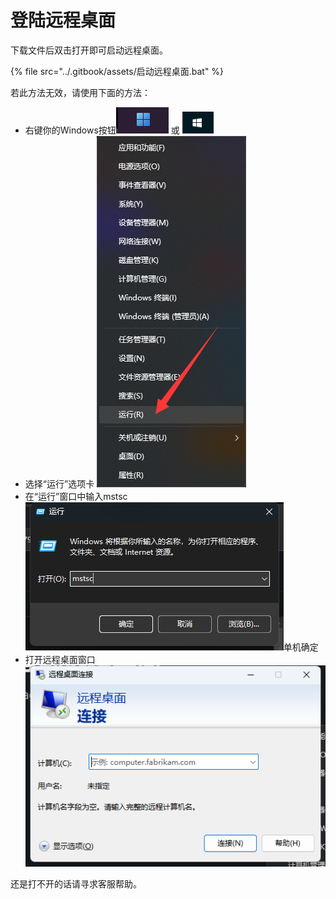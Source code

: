 # 登陆远程桌面

下载文件后双击打开即可启动远程桌面。

{% file src="../.gitbook/assets/启动远程桌面.bat" %}

若此方法无效，请使用下面的方法：

* 右键你的Windows按钮![](<../.gitbook/assets/image (7).png>) 或 ![](<../.gitbook/assets/image (1).png>)
* &#x20;选择“运行”选项卡 ![](<../.gitbook/assets/image (13).png>)
* 在“运行”窗口中输入mstsc![](<../.gitbook/assets/image (10).png>)单机确定
* 打开远程桌面窗口![](<../.gitbook/assets/image (11).png>)

还是打不开的话请寻求客服帮助。

